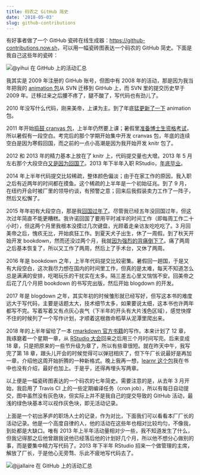 ```yaml
---
title: 码农之 GitHub 简史
date: '2018-05-03'
slug: github-contributions
---
```


有好事者做了一个 GitHub 瓷砖在线生成器：<https://github-contributions.now.sh>，可以用一幅瓷砖图表达一个码农的 GitHub 简史。下面是我自己这些年的瓷砖：

![@yihui 在 GitHub 上的活动汇总](https://db.yihui.org/images/github-yihui-contributions.png)

我其实是 2009 年注册的 GitHub 账号，但图中有 2008 年的活动，那是因为我当年把我的 [animation 包](https://github.com/yihui/animation)从 SVN 迁移到 GitHub 上，而 SVN 里的提交历史早于 2009 年。迁移过来之后腰不疼了，腿不酸了，写代码也有劲儿了。

2010 年没写什么代码，刚来美帝，上课为主。到了年底[猛更新了一下](/cn/2010/12/animation-v1-2-0-milestone/) animation 包。

2011 年开始[捣鼓 cranvas 包](/cn/2011/09/cranvas-package/)，上半年仍然要上课；暑假里[准备博士生资格考试](/cn/2011/06/study-furiously/)，所以暑假有一段空白。考完后的那个学期开始集中开发 cranvas 包，年底的连续空白是因为寒假回国，而之前的一点小高潮是因为我开始开发 knitr 包了。

2012 和 2013 年的精力基本上放在了 knitr 上，代码提交量也大增。2013 年 5 月左右那个大段空白[又是因为回国了](/cn/2013/05/wifi/)。2013 年下半年入职 RStudio，[年底毕业](/cn/2014/01/five-years/)。

2014 年上半年代码提交比较稀疏，整体颜色偏淡；由于在家工作的原因，我入职之后有近两年的时间都在摸鱼。这个稀疏的上半年是一个初始征兆。到了 9 月，在纽约开会时被厂里的领导约谈，有预警之意；回来后我假装卖力工作了一阵子，然后又松懈了。

2015 年年初有大段空白，那是我[回国过年了](/cn/2015/09/memory/)。尽管我已经五年没回国过年，但这次过年简直不能更糟糕。我许诺回国了要用平时减半的时间工作（即每周工作二十小时），但这两个月里我根本没摸过几次键盘，光顾着走亲访友吃吃吃了。3 月回美帝之后，愧疚无比，开始疯狂工作。到夏天犬子出生，休了一周假。到了秋天开始开发 bookdown，然而还没过两个月，我就[因为强烈的背痛倒下了](/cn/2017/01/blog/)。痛了两周之后基本恢复了，所以又工作了两周，然后上了手术台，又休了两周。

2016 年是 bookdown 之年，上半年代码提交比较密集。暑假回一趟国，于是又有大段空白，这次我尽力想在国内的时间里工作，但真的是太难，每天不知道怎么总是满满的安排，吃喝玩乐的干扰实在太多。隔三差五心里又惴惴不安。回美帝之后花了几个月把 bookdown 的书写完出版，然后开始 blogdown 的开发。

2017 年是 blogdown 之年，其实年初的时候雏形就已经写好，但写这本书的难度远大于写代码，主要是话题太大，技术细节太多，如果要说太细，这本书也许两年都写不完。写着写着又有点灰心丧气（下半年的开头有大片浅色区域），感觉快撑不住的时候列了一个写作计划，才顺着这根救命稻草从泥潭里爬出来。

2018 年的上半年留给了一本 [rmarkdown 官方书籍](https://github.com/rstudio/rmarkdown-book)的写作。本来计划了 12 章，我琢磨着一个星期一章，从 [RStudio 大会](/cn/2018/02/ninety-posts/)回来之后用三个月时间写完。后来变成 18 章，只是把原来的一些节升级为章了，所以有些章很短。就在昨天中午，我写完了第 18 章，跟头儿开会的时候觉得可以弹冠相庆了，但下午厂长说最好是再加一章，介绍他这周开始折腾的一种新格式。晚上我再一想，[learnr 这个包](https://github.com/rstudio/learnr)我在书中也没有介绍，最好也加上。于是乎，还得再埋头写两章。

以上便是一幅瓷砖图表达的一个码农的七年简史。需要注意的是，从去年 3 月开始，我启用了 Travis CI 上的一些定期编译任务（cron job），所以有每日自动提交，图中虽然没有灰色块，但实际上并不是我自己的提交导致的 GitHub 活动，最浅的绿色块基本可以视作灰色块，即无活动记录。

上面是一个初出茅庐的职场人士的记录，作为对比，下面我们可以看看本厂厂长的活动记录。他是一个高度自律的人，他的活动在这些年也相对比较均匀，不像我，到处都是大缺口。唯有 2013 年上半年活动量相对少一些，我不知道发生了什么，但我记得那之后他曾跟我说他已经落后他的计划好几个月，所以他不想分心做别的事，而是要集中精力写代码了。2013 年下半年 RStudio 招来一个做管理的主席，解放了厂长，于是他心无旁骛、乐此不疲地写代码去了。

![@jjallaire 在 GitHub 上的活动汇总](https://db.yihui.org/images/github-jjallaire-contributions.png)

